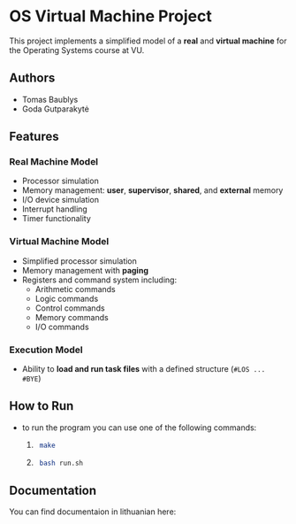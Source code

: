 # OS Virtual Machine Project

This project implements a simplified model of a **real** and **virtual machine** for the Operating Systems course at VU.

## Authors
- Tomas Baublys  
- Goda Gutparakytė  

## Features

### Real Machine Model
- Processor simulation  
- Memory management: **user**, **supervisor**, **shared**, and **external** memory  
- I/O device simulation  
- Interrupt handling  
- Timer functionality  

### Virtual Machine Model
- Simplified processor simulation  
- Memory management with **paging**  
- Registers and command system including:  
  - Arithmetic commands  
  - Logic commands  
  - Control commands  
  - Memory commands  
  - I/O commands  

### Execution Model
- Ability to **load and run task files** with a defined structure (`#LOS ... #BYE`)  

## How to Run
- to run the program you can use one of the following commands:
  1. ```bash
      make

  2. ```bash
      bash run.sh
## Documentation
You can find documentaion in lithuanian here: 
